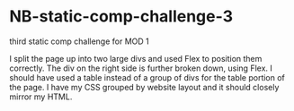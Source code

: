 # NB-static-comp-challenge-3
third static comp challenge for MOD 1

I split the page up into two large divs and used Flex to position them correctly.  The div on the right side is further broken down, using Flex.  I should have used a table instead of a group of divs for the table portion of the page.  I have my CSS grouped by website layout and it should closely mirror my HTML.
